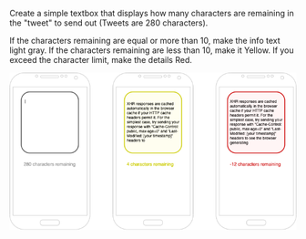 Create a simple textbox that displays how many characters are remaining in the "tweet" to send out (Tweets are 280 characters).

If the characters remaining are equal or more than 10, make the info text light gray.
If the characters remaining are less than 10, make it Yellow.
If you exceed the character limit, make the details Red.


![Character count exercice](/assets/images/exercise-character-count.png)